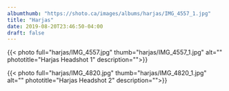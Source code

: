 ```yaml
---
albumthumb: "https://shoto.ca/images/albums/harjas/IMG_4557_1.jpg"
title: "Harjas"
date: 2019-08-20T23:46:50-04:00
draft: false
---
```


{{< photo full="harjas/IMG_4557.jpg" thumb="harjas/IMG_4557_1.jpg" alt="" phototitle="Harjas Headshot 1" description="">}}

{{< photo full="harjas/IMG_4820.jpg" thumb="harjas/IMG_4820_1.jpg" alt="" phototitle="Harjas Headshot 2" description="">}}